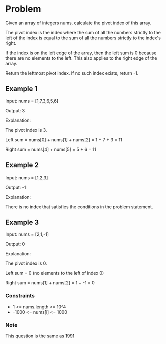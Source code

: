 # Problem

Given an array of integers nums, calculate the pivot index of this array.

The pivot index is the index where the sum of all the numbers strictly to the left of the index is equal to the sum of all the numbers strictly to the index's right.

If the index is on the left edge of the array, then the left sum is 0 because there are no elements to the left. This also applies to the right edge of the array.

Return the leftmost pivot index. If no such index exists, return -1.

## Example 1

Input: nums = [1,7,3,6,5,6]

Output: 3

Explanation:

The pivot index is 3.

Left sum = nums[0] + nums[1] + nums[2] = 1 + 7 + 3 = 11

Right sum = nums[4] + nums[5] = 5 + 6 = 11

## Example 2

Input: nums = [1,2,3]

Output: -1

Explanation:

There is no index that satisfies the conditions in the problem statement.

## Example 3

Input: nums = [2,1,-1]

Output: 0

Explanation:

The pivot index is 0.

Left sum = 0 (no elements to the left of index 0)

Right sum = nums[1] + nums[2] = 1 + -1 = 0

### Constraints
 
- 1 <= nums.length <= 10^4
- -1000 <= nums[i] <= 1000

### Note

This question is the same as [1991](https://leetcode.com/problems/find-the-middle-index-in-array/)
